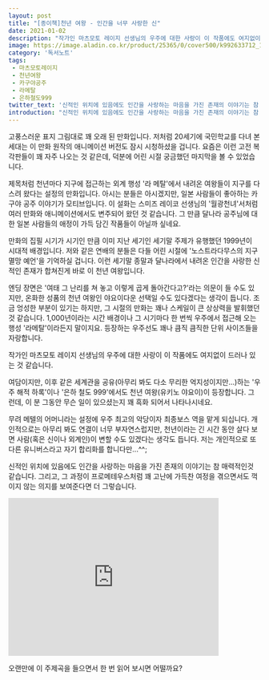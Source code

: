 ```yaml
---
layout: post
title: "[종이책]천년 여왕 - 인간을 너무 사랑한 신"
date: 2021-01-02
description: "작가인 마츠모토 레이지 선생님의 우주에 대한 사랑이 이 작품에도 여지없이 드러나 있는 것 같습니다."
image: https://image.aladin.co.kr/product/25365/0/cover500/k992633712_1.jpg
category: '독서노트'
tags: 
 - 마츠모토레이지
 - 천년여왕
 - 카구야공주
 - 라메탈
 - 은하철도999
twitter_text: '신적인 위치에 있음에도 인간을 사랑하는 마음을 가진 존재의 이야기는 참 매력적인것 같습니다. '
introduction: "신적인 위치에 있음에도 인간을 사랑하는 마음을 가진 존재의 이야기는 참 매력적인것 같습니다. "
---
```


고풍스러운 표지 그림대로 꽤 오래 된 만화입니다. 저처럼 20세기에 국민학교를 다녀 본 세대는 이 만화 원작의 애니메이션 버전도 잠시 시청하셨을 겁니다. 요즘은 이런 고전 복각판들이 꽤 자주 나오는 것 같은데, 덕분에 어린 시절 궁금했던 마지막을 볼 수 있었습니다.

제목처럼 천년마다 지구에 접근하는 외계 행성 '라 메탈'에서 내려온 여왕들이 지구를 다스려 왔다는 설정의 만화입니다. 아시는 분들은 아시겠지만, 일본 사람들이 좋아하는 카구야 공주 이야기가 모티브입니다. 이 설화는 스미즈 레이코 선생님의 '월광천녀'서처럼 여러 만화와 애니메이션에서도 변주되어 왔던 것 같습니다. 그 만큼 달나라 공주님에 대한 일본 사람들의 애정이 가득 담긴 작품들이 아닐까 싶네요.

만화의 집필 시기가 시기인 만큼 이미 지난 세기인 세기말 주제가 유행했던 1999년이 시대적 배경입니다. 저와 같은 연배의 분들은 다들 어린 시절에 '노스트라다무스의 지구 멸망 예언'을 기억하실 겁니다. 이런 세기말 종말과 달나라에서 내려온 인간을 사랑한 신적인 존재가 합쳐진게 바로 이 천년 여왕입니다.

엔딩 장면은 '여태 그 난리를 쳐 놓고 이렇게 곱게 돌아간다고?'라는 의문이 들 수도 있지만, 온화한 성품의 천년 여왕인 야요이다운 선택일 수도 있다겠다는 생각이 듭니다. 조금 엉성한 부분이 있기는 하지만, 그 시절의 만화는 꽤나 스케일이 큰 상상력을 발휘했던 것 같습니다. 1,000년이라는 시간 배경이나 그 시기마다 한 번씩 우주에서 접근해 오는 행성 '라메탈'이라든지 말이지요. 등장하는 우주선도 꽤나 큼직 큼직한 단위 사이즈들을 자랑합니다.

작가인 마츠모토 레이지 선생님의 우주에 대한 사랑이 이 작품에도 여지없이 드러나 있는 것 같습니다.

여담이지만, 이후 같은 세계관을 공유(아무리 봐도 다소 무리한 억지성이지만...)하는 '우주 해적 하록'이나 '은하 철도 999'에서도 천년 여왕(유키노 야요이)이 등장합니다. 그런데, 이 분 그동안 무슨 일이 있으셨는지 꽤 흑화 되어서 나타나시네요. 

무려 메텔의 어머니라는 설정에 우주 최고의 악당이자 최종보스 역을 맡게 되십니다. 개인적으로는 아무리 봐도 연결이 너무 부자연스럽지만, 천년이라는 긴 시간 동안 살다 보면 사람(혹은 신이나 외계인)이 변할 수도 있겠다는 생각도 듭니다. 저는 개인적으로 또다른 유니버스라고 자기 합리화를 합니다만...^^;

신적인 위치에 있음에도 인간을 사랑하는 마음을 가진 존재의 이야기는 참 매력적인것 같습니다. 그리고, 그 과정이 프로메테우스처럼 꽤 고난에 가득찬 여정을 겪으면서도 꺽이지 않는 의지를 보여준다면 더 그렇습니다.

<iframe width="420" height="315" src="https://youtu.be/ilbstRM_RPE" frameborder="0" allowfullscreen></iframe>

오랜만에 이 주제곡을 들으면서 한 번 읽어 보시면 어떨까요?